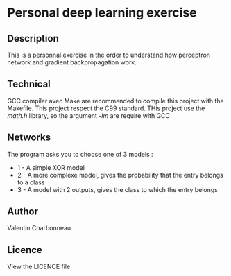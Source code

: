 # Personal deep learning exercise

## Description
This is a personnal exercise in the order to understand how perceptron network and gradient backpropagation work.

## Technical
GCC compiler avec Make are recommended to compile this project with the Makefile.
This project respect the C99 standard.
THis project use the *math.h* library, so the argument *-lm* are require with GCC

## Networks
The program asks you to choose one of 3 models :
 - 1 - A simple XOR model
 - 2 - A more complexe model, gives the probability that the entry belongs to a class
 - 3 - A model with 2 outputs, gives the class to which the entry belongs

## Author
Valentin Charbonneau

## Licence
View the LICENCE file